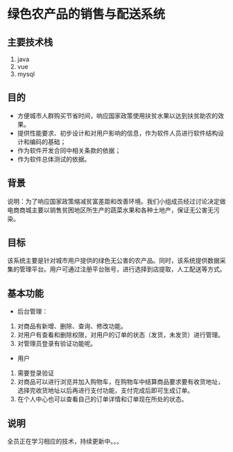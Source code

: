 # 绿色农产品的销售与配送系统
## 主要技术栈
1. java
2. vue
3. mysql
## 目的
- 方便城市人群购买节省时间，响应国家政策使用扶贫水果以达到扶贫助农的效果。
- 提供性能要求、初步设计和对用户影响的信息，作为软件人员进行软件结构设计和编码的基础；
- 作为软件开发合同中相关条款的依据；
- 作为软件总体测试的依据。
## 背景
说明：为了响应国家政策缩减贫富差距和改善环境。我们小组成员经过讨论决定做电商商城主要以销售贫困地区所生产的蔬菜水果和各种土地产，保证无公害无污染。
## 目标
该系统主要是针对城市用户提供的绿色无公害的农产品。同时，该系统提供数据采集的管理平台。用户可通过注册平台账号，进行选择到店提取，人工配送等方式。
## 基本功能
- 后台管理：  
1. 对商品有新增、删除、查询、修改功能。
2. 对用户有查看和删除权限，对用户的订单的状态（发货，未发货）进行管理。
3. 对管理员登录有验证功能呢。
- 用户  
1. 需要登录验证
2. 对商品可以进行浏览并加入购物车，在购物车中结算商品要求要有收货地址，选择完收货地址以后再进行支付功能，支付完成后即可生成订单。
3. 在个人中心也可以查看自己的订单详情和订单现在所处的状态。

## 说明
全员正在学习相应的技术，持续更新中。。。
